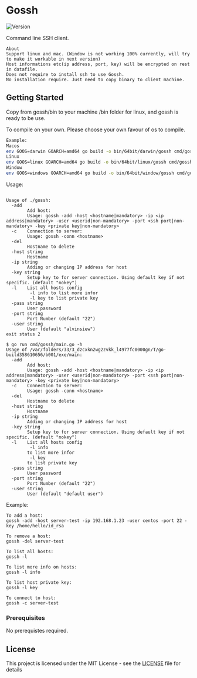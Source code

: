 # Gossh

![Version](https://img.shields.io/github/release/alvinsiew/gossh.svg?style=flat)

Command line SSH client.

```text
About
Support linux and mac. (Window is not working 100% currently, will try to make it workable in next version)
Host informations etc(ip address, port, key) will be encrypted on rest in datafile.
Does not require to install ssh to use Gossh.
No installation require. Just need to copy binary to client machine.
```

## Getting Started

Copy from gossh/bin to your machine /bin folder for linux, and gossh is ready to be use.

To compile on your own. Please choose your own favour of os to compile.

```bash
Example:
Macos
env GOOS=darwin GOARCH=amd64 go build -o bin/64bit/darwin/gossh cmd/gossh/main.go
Linux
env GOOS=linux GOARCH=amd64 go build -o bin/64bit/linux/gossh cmd/gossh/main.go
Window
env GOOS=windows GOARCH=amd64 go build -o bin/64bit/window/gossh cmd/gossh/main.go
```

Usage:

```golang

Usage of ./gossh:
  -add
        Add host:
        Usage: gossh -add -host <hostname|mandatory> -ip <ip address|mandatory> -user <userid|non-mandatory> -port <ssh port|non-mandatory> -key <private key|non-mandatory>
  -c    Connection to server:
        Usage: gossh -conn <hostname>
  -del
        Hostname to delete
  -host string
        Hostname
  -ip string
        Adding or changing IP address for host
  -key string
        Setup key to for server connection. Using default key if not specific. (default "nokey")
  -l    List all hosts config
         -l info to list more infor
         -l key to list private key
  -pass string
        User password
  -port string
        Port Number (default "22")
  -user string
        User (default "alvinsiew")
exit status 2

$ go run cmd/gossh/main.go -h
Usage of /var/folders/33/3_dzcxkn2wg2zvkk_l4977fc0000gn/T/go-build358610656/b001/exe/main:
  -add
        Add host:
        Usage: gossh -add -host <hostname|mandatory> -ip <ip address|mandatory> -user <userid|non-mandatory> -port <ssh port|non-mandatory> -key <private key|non-mandatory>
  -c    Connection to server:
        Usage: gossh -conn <hostname>
  -del
        Hostname to delete
  -host string
        Hostname
  -ip string
        Adding or changing IP address for host
  -key string
        Setup key to for server connection. Using default key if not specific. (default "nokey")
  -l    List all hosts config
         -l info
        to list more infor
         -l key
        to list private key
  -pass string
        User password
  -port string
        Port Number (default "22")
  -user string
        User (default "default user")
```

Example:

```golang
To add a host:
gossh -add -host server-test -ip 192.168.1.23 -user centos -port 22 -key /home/hello/id_rsa

To remove a host:
gossh -del server-test

To list all hosts:
gossh -l

To list more info on hosts:
gossh -l info

To list host private key:
gossh -l key

To connect to host:
gossh -c server-test
```

### Prerequisites

No prerequistes required.

## License

This project is licensed under the MIT License - see the [LICENSE](LICENSE) file for details
